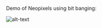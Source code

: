 Demo of Neopixels using bit banging:

![alt-text](https://github.com/ianpkennedy/EmbeddedProgramming/blob/main/Neopixels/giphy.gif)

